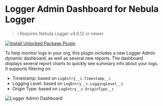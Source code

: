 # Logger Admin Dashboard for Nebula Logger

> :information_source: Requires Nebula Logger v4.6.12 or newer

[![Install Unlocked Package Plugin](./content/btn-install-unlocked-package-plugin.png)](https://test.salesforce.com/packaging/installPackage.apexp?p0=04t5Y0000015l3yQAA)

To help monitor logs in your org, this plugin includes a new Logger Admin dynamic dashboard, as well as several new reports. The dashboard displays several report charts to quickly see summary info about your logs. It supports filtering on:

-   Timestamp: based on `LogEntry__c.Timestamp__c`
-   Logging Level: based on `LogEntry__c.LoggingLevel__c`
-   Origin Type: based on `LogEntry__c.OriginType__c`

![Logger Admin Dashboard](./content/logger-admin-dashboard.png)
